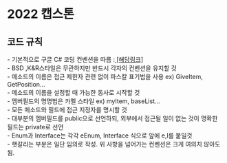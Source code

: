 <h1> 2022 캡스톤</h1>

<h2> 코드 규칙</h2>
- 기본적으로 구글 C# 코딩 컨벤션을 따름 :<a href="https://docs.microsoft.com/ko-kr/dotnet/csharp/fundamentals/coding-style/coding-conventions"> [해당링크] </a> <br>
- BSD ,K&R스타일은 무관하지만 반드시 각자의 컨벤션을 유지할 것 <br>
- 메소드의 이름은 접근 제한자 관련 없이 파스칼 표기법을 사용 ex) GiveItem, GetPosition...<br>
- 메소드의 이름을 설정할 때 가능한 동사로 시작할 것<br>
- 멤버필드의 명명법은 카멜 스타일 ex) myItem, baseList...<br>
- 모든 메소드와 필드에 접근 지정자를 명시할 것<br>
- 대부분의 멤버필드를 public으로 선언하되, 외부에서 접근될 일이 없는 것이 명확한 필드는 private로 선언<br>
- Enum과 Interface는 각각 eEnum, Interface 식으로 앞에 e,I를 붙일것<br>
- 햇갈리는 부분은 일단 임의로 작성. 위 사항을 넘어가는 컨벤션은 크게 여의치 않아도 됨.
